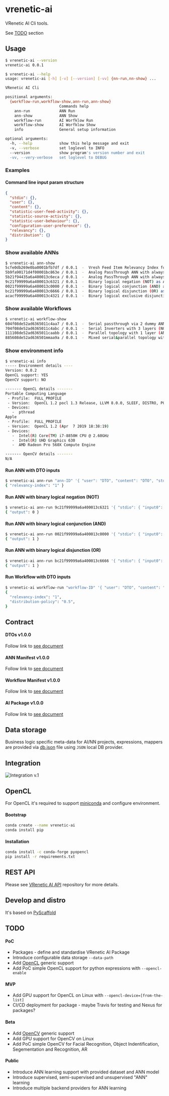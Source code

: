
vrenetic-ai
===========

VRenetic AI Cli tools.

See [TODO](https://github.com/vrenetic-inc/vrenetic-ai-cli#todo) section

Usage
-----

```bash
$ vrenetic-ai --version
vrenetic-ai 0.0.1

$ vrenetic-ai --help
usage: vrenetic-ai [-h] [-v] [--version] [-vv] {nn-run,nn-show} ...

VRenetic AI Cli

positional arguments:
  {workflow-run,workflow-show,ann-run,ann-show}
                        Commands help
    ann-run             ANN Run
    ann-show            ANN Show
    workflow-run        AI Worfklow Run
    workflow-show       AI Worfklow Show
    info                General setup information

optional arguments:
  -h, --help            show this help message and exit
  -v, --verbose         set loglevel to INFO
  --version             show program's version number and exit
  -vv, --very-verbose   set loglevel to DEBUG
```

### Examples

#### Command line input param structure

```json
{
  "stdio": {},
  "user": {},
  "content": {},
  "statistic-user-feed-activity": {},
  "statistic-source-activity": {},
  "statistic-user-behaviour": {},
  "configuration-user-preference": {},
  "relevancy": {},
  "distribution": {}
}
```

### Show available ANNs
```bash
$ vrenetic-ai ann-show
5cfe0db269e0ba0001bfb7df / 0.0.1  -  Vresh Feed Item Relevancy Index for global population market
5b9fa90171d4f00001bc863e / 0.0.1  -  Analog PassThrough ANN with always Positive 1.0 response
5b21f94435a6a400013c6eca / 0.0.1  -  Analog PassThrough ANN with always Negative 0.0 response
9c21f99999a6a400013c6321 / 0.0.1  -  Binary logical negation (NOT) as ANN with always inverted input value as output
0021f99999a6a400013c0000 / 0.0.1  -  Binary logical conjunction (AND) as ANN with two inputs and single output
bc21f99999a6a400013c6666 / 0.0.1  -  Binary logical disjunction (OR) as ANN with two inputs and single output
acacf99999a6a400013c4321 / 0.0.1  -  Binary logical exclusive disjunction (XOR) as ANN with two inputs and single output
```

### Show available Workflows
```bash
$ vrenetic-ai workflow-show
604f08de52ad6365011c4aa7 / 0.0.1  -  Serial passthrough via 2 dummy ANNs
704f08de52ad6365011c4abc / 0.0.1  -  Serial Inverters with 3 layers (NOT::NOT::NOT)
111108de52ad6365011caabb / 0.0.1  -  Parallel topology with 1 layer (AND+OR+XOR)
885608de52ad636501mmaa9a / 0.0.1  -  Mixed serial&parallel topology with 3 layers (AND+OR::OR+AND::XOR)
```

### Show environment info
```bash
$ vrenetic-ai info
----- Environment details ----
Version: 0.0.2
OpenCL support: YES
OpenCV support: NO

------- OpenCL details -------
Portable Computing Language
 - Profile:  FULL_PROFILE
 - Version:  OpenCL 1.2 pocl 1.3 Release, LLVM 8.0.0, SLEEF, DISTRO, POCL_DEBUG
 - Devices:
   -  pthread
Apple
 - Profile:  FULL_PROFILE
 - Version:  OpenCL 1.2 (Apr  7 2019 18:38:19)
 - Devices:
   -  Intel(R) Core(TM) i7-8850H CPU @ 2.60GHz
   -  Intel(R) UHD Graphics 630
   -  AMD Radeon Pro 560X Compute Engine

------- OpenCV details -------
N/A
```

#### Run ANN with DTO inputs
```bash
$ vrenetic-ai ann-run "ann-ID" '{ "user": "DTO", "content": "DTO", "stdio": "DTO", "relevancy": "DTO" }'
{ "relevancy-index": "1" }
```

#### Run ANN with binary logical negation (NOT)
```bash
$ vrenetic-ai ann-run 9c21f99999a6a400013c6321 '{ "stdio": { "input0": "1" }'
{ "output": 0 }
```

#### Run ANN with binary logical conjunction (AND)
```bash
$ vrenetic-ai ann-run 0021f99999a6a400013c0000 '{ "stdio": { "input0": "1", "input1": "1" } }'
{ "output": 1 }
```

#### Run ANN with binary logical disjunction (OR)
```bash
$ vrenetic-ai ann-run bc21f99999a6a400013c6666 '{ "stdio": { "input0": "0", "input1": "1" } }'
{ "output": 1 }
```

#### Run Workflow with DTO inputs
```bash
$ vrenetic-ai workflow-run "workflow-ID" '{ "user": "DTO", "content": "DTO", "statistic-source-activity": "DTO", "statistic-user-feed-activity: "DTO" }'
{ 
  "relevancy-index": "1",
  "distribution-policy": "0.5",
}
```

Contract 
--------

#### DTOs v1.0.0
Follow link to [see document](/docs/DTO-V1.md)

#### ANN Manifest v1.0.0
Follow link to [see document](/docs/MANIFEST-V1.md)

#### Workflow Manifest v1.0.0
Follow link to [see document](/docs/WORKFLOW-V1.md)

#### AI Package v1.0.0
Follow link to [see document](/docs/AI-PACKAGE-V1.md)

Data storage
------------
Business logic specific meta-data for AI/NN projects, expressions, mappers are provided via [db.json](/data/db.json) file using `JSON` local DB provider.

Integration
-----------

![Integration v.1](/docs/assets/integration-v1.png)

OpenCL
------

For OpenCL it's required to support [miniconda](https://docs.conda.io/en/latest/miniconda.html) and configure environment.

#### Bootstrap
```bash
conda create --name vrenetic-ai
conda install pip
```

#### Installation
```bash
conda install -c conda-forge pyopencl
pip install -r requirements.txt
```

REST API
--------

Please see [VRenetic AI API](https://github.com/vrenetic-inc/vrenetic-api-ai) repository for more details.

Develop and distro
------------------

It's based on [PyScaffold](https://pyscaffold.org)

TODO
----

#### PoC
* Packages - define and standardise VRenetic AI Package
* Introduce configurable data storage `--data-path`
* Add [OpenCL](https://www.khronos.org/opencl/) generic support
* Add PoC simple OpenCL support for python expressions with `--opencl-enable`

#### MVP
* Add GPU support for OpenCL on Linux with `--opencl-device=[from-the-list]`
* CI/CD deployment for package - maybe Travis for testing and Nexus for packages?

#### Beta
* Add [OpenCV](https://opencv.org/) generic support
* Add GPU support for OpenCV on Linux
* Add PoC simple OpenCV for Facial Recognition, Object Indentification, Segementation and Recognition, AR

#### Public
* Introduce ANN learning support with provided dataset and ANN model
* Introduce supervised, semi-supervised and unsupervised "ANN" learning
* Introduce multiple backend providers for ANN learning
